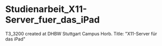 # Studienarbeit_X11-Server_fuer_das_iPad
T3_3200 created at DHBW Stuttgart Campus Horb. Title: "X11-Server für das iPad"
